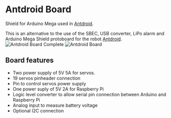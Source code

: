 # Antdroid Board
Shield for Arduino Mega used in [Antdroid](https://github.com/antdroid-hexapod/antdroid).

This is an alternative to the use of the SBEC, USB converter, LiPo alarm and Arduino Mega Shield protoboard for the robot [Antdroid](https://github.com/antdroid-hexapod/antdroid).
![Antdroid Board Complete](https://github.com/antdroid-hexapod/antdroid/wiki/images/board/Antdroid_board.jpg)
![Antdroid Board](https://raw.githubusercontent.com/antdroid-hexapod/antdroid-board/master/render/antdroid-board-top-no-background.png)
## Board features
* Two power supply of 5V 5A for servos.
* 19 servos pinheader connection
* Pin to control servos power supply
* One power suply of 5V 2A for Raspberry Pi
* Logic level converter to allow serial pin connection between Arduino and Raspberry Pi
* Analog input to measure battery voltage
* Optional I2C connection
